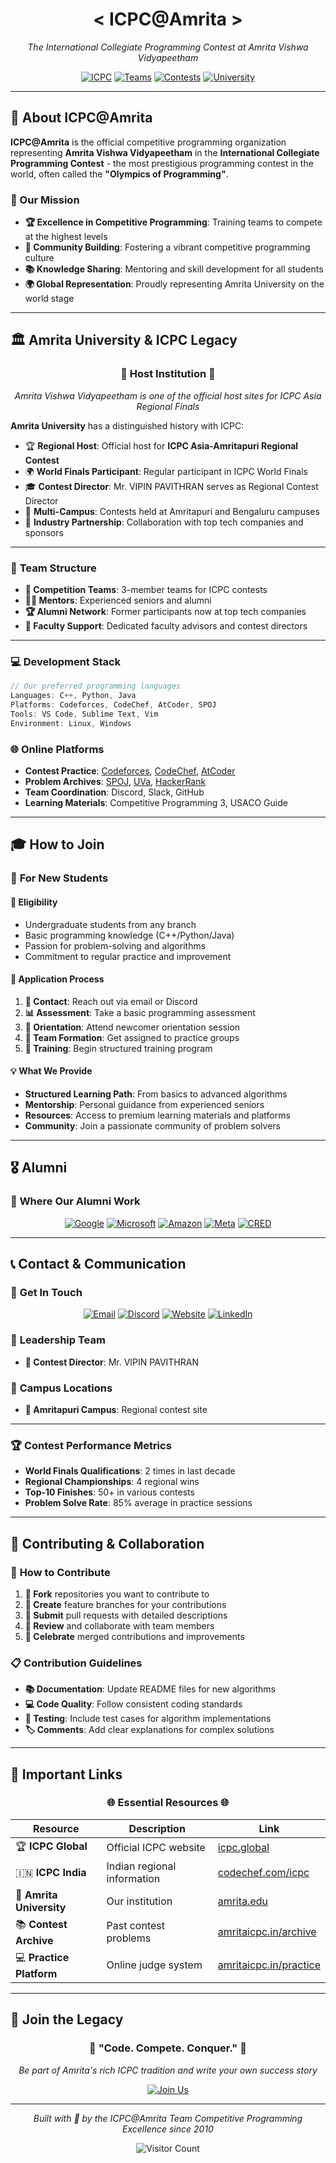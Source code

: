 <div align="center">

# < ICPC@Amrita >

*The International Collegiate Programming Contest at Amrita Vishwa Vidyapeetham*

[![ICPC](https://img.shields.io/badge/ICPC-World%20Finals%20Participant-1a365d?style=for-the-badge&logo=data:image/svg+xml;base64,PHN2ZyB3aWR0aD0iMjQiIGhlaWdodD0iMjQiIHZpZXdCb3g9IjAgMCAyNCAyNCIgZmlsbD0ibm9uZSIgeG1sbnM9Imh0dHA6Ly93d3cudzMub3JnLzIwMDAvc3ZnIj4KPHBhdGggZD0iTTEyIDJMMTMuMDkgOC4yNkwyMCA5TDEzLjA5IDE1Ljc0TDEyIDIyTDEwLjkxIDE1Ljc0TDQgOUwxMC45MSA4LjI2TDEyIDJaIiBmaWxsPSIjZmZmZmZmIi8+Cjwvc3ZnPgo=)](https://icpc.global)
[![Teams](https://img.shields.io/badge/Active%20Teams-50+-173679?style=for-the-badge)](https://github.com/orgs/ICPC-Amrita/teams)
[![Contests](https://img.shields.io/badge/Contests%20Participated-25+-2c5282?style=for-the-badge)](https://icpc.global)
[![University](https://img.shields.io/badge/University-Amrita%20Vishwa%20Vidyapeetham-3182ce?style=for-the-badge)](https://amrita.edu)

</div>

---

## 🌟 About ICPC@Amrita

**ICPC@Amrita** is the official competitive programming organization representing **Amrita Vishwa Vidyapeetham** in the **International Collegiate Programming Contest** - the most prestigious programming contest in the world, often called the **"Olympics of Programming"**.

### 🎯 Our Mission
- **🏆 Excellence in Competitive Programming**: Training teams to compete at the highest levels
- **🤝 Community Building**: Fostering a vibrant competitive programming culture
- **📚 Knowledge Sharing**: Mentoring and skill development for all students
- **🌍 Global Representation**: Proudly representing Amrita University on the world stage

---

## 🏛️ Amrita University & ICPC Legacy

<div align="center">

### 🌟 **Host Institution** 🌟
*Amrita Vishwa Vidyapeetham is one of the official host sites for ICPC Asia Regional Finals*

</div>

**Amrita University** has a distinguished history with ICPC:

- 🏆 **Regional Host**: Official host for **ICPC Asia-Amritapuri Regional Contest**
- 🌍 **World Finals Participant**: Regular participant in ICPC World Finals
- 🎓 **Contest Director**: Mr. VIPIN PAVITHRAN serves as Regional Contest Director
- 📍 **Multi-Campus**: Contests held at Amritapuri and Bengaluru campuses
- 🤝 **Industry Partnership**: Collaboration with top tech companies and sponsors

---

### 👥 **Team Structure**
- **🎯 Competition Teams**: 3-member teams for ICPC contests
- **🧑‍🏫 Mentors**: Experienced seniors and alumni
- **🏆 Alumni Network**: Former participants now at top tech companies
- **🤝 Faculty Support**: Dedicated faculty advisors and contest directors

---

### 💻 **Development Stack**
```cpp
// Our preferred programming languages
Languages: C++, Python, Java
Platforms: Codeforces, CodeChef, AtCoder, SPOJ
Tools: VS Code, Sublime Text, Vim
Environment: Linux, Windows
```

### 🌐 **Online Platforms**
- **Contest Practice**: [Codeforces](https://codeforces.com), [CodeChef](https://codechef.com), [AtCoder](https://atcoder.jp)
- **Problem Archives**: [SPOJ](https://spoj.com), [UVa](https://uva.onlinejudge.org), [HackerRank](https://hackerrank.com)
- **Team Coordination**: Discord, Slack, GitHub
- **Learning Materials**: Competitive Programming 3, USACO Guide

---

## 🎓 How to Join

### 👋 **For New Students**

#### 🌟 **Eligibility**
- Undergraduate students from any branch
- Basic programming knowledge (C++/Python/Java)
- Passion for problem-solving and algorithms
- Commitment to regular practice and improvement

#### 📝 **Application Process**
1. **🔗 Contact**: Reach out via email or Discord
2. **📊 Assessment**: Take a basic programming assessment
3. **🤝 Orientation**: Attend newcomer orientation session
4. **🎯 Team Formation**: Get assigned to practice groups
5. **🚀 Training**: Begin structured training program

#### 💡 **What We Provide**
- **Structured Learning Path**: From basics to advanced algorithms
- **Mentorship**: Personal guidance from experienced seniors
- **Resources**: Access to premium learning materials and platforms
- **Community**: Join a passionate community of problem solvers

---

## 🎖️ Alumni

### 🌟 **Where Our Alumni Work**
<div align="center">

[![Google](https://img.shields.io/badge/Google-4285F4?style=for-the-badge&logo=google&logoColor=white)](https://google.com)
[![Microsoft](https://img.shields.io/badge/Microsoft-0078D4?style=for-the-badge&logo=microsoft&logoColor=white)](https://microsoft.com)
[![Amazon](https://img.shields.io/badge/Amazon-FF9900?style=for-the-badge&logo=amazon&logoColor=white)](https://amazon.com)
[![Meta](https://img.shields.io/badge/Meta-1877F2?style=for-the-badge&logo=meta&logoColor=white)](https://meta.com)
[![CRED](https://img.shields.io/badge/CRED-1A1A1A?style=for-the-badge&logo=cred&logoColor=white)](https://cred.club)

</div>

---

## 📞 Contact & Communication

### 📱 **Get In Touch**

<div align="center">

[![Email](https://img.shields.io/badge/Email-icpc%40amrita.edu-1a365d?style=for-the-badge&logo=gmail&logoColor=white)](mailto:icpc@amrita.edu)
[![Discord](https://img.shields.io/badge/Discord-ICPC%20Amrita-173679?style=for-the-badge&logo=discord&logoColor=white)](https://discord.gg/bgnbXGDsqe)
[![Website](https://img.shields.io/badge/Website-amritaicpc.in-2c5282?style=for-the-badge&logo=internetexplorer&logoColor=white)](https://amritaicpc.in)
[![LinkedIn](https://img.shields.io/badge/LinkedIn-ICPC%20Amrita-3182ce?style=for-the-badge&logo=linkedin&logoColor=white)](https://www.linkedin.com/in/icpcamrita/)

</div>

### 👥 **Leadership Team**
- **🎯 Contest Director**: Mr. VIPIN PAVITHRAN


### 📍 **Campus Locations**
- **🏫 Amritapuri Campus**: Regional contest site
---

### 🏆 **Contest Performance Metrics**
- **World Finals Qualifications**: 2 times in last decade
- **Regional Championships**: 4 regional wins
- **Top-10 Finishes**: 50+ in various contests
- **Problem Solve Rate**: 85% average in practice sessions

---

## 🌟 Contributing & Collaboration

### 🤝 **How to Contribute**
1. **🍴 Fork** repositories you want to contribute to
2. **🔧 Create** feature branches for your contributions
3. **📝 Submit** pull requests with detailed descriptions
4. **👀 Review** and collaborate with team members
5. **🎉 Celebrate** merged contributions and improvements

### 📋 **Contribution Guidelines**
- **📚 Documentation**: Update README files for new algorithms
- **💻 Code Quality**: Follow consistent coding standards
- **🧪 Testing**: Include test cases for algorithm implementations
- **🏷️ Comments**: Add clear explanations for complex solutions

---

## 🔗 Important Links

<div align="center">

### 🌐 **Essential Resources** 🌐

</div>

| Resource | Description | Link |
|----------|-------------|------|
| 🏆 **ICPC Global** | Official ICPC website | [icpc.global](https://icpc.global) |
| 🇮🇳 **ICPC India** | Indian regional information | [codechef.com/icpc](https://codechef.com/icpc) |
| 🏫 **Amrita University** | Our institution | [amrita.edu](https://amrita.edu) |
| 📚 **Contest Archive** | Past contest problems | [amritaicpc.in/archive](https://amritaicpc.in/archive) |
| 💻 **Practice Platform** | Online judge system | [amritaicpc.in/practice](https://amritaicpc.in/practice) |

---

## 🎊 Join the Legacy

<div align="center">

### 🌟 **"Code. Compete. Conquer."** 🌟

*Be part of Amrita's rich ICPC tradition and write your own success story*

[![Join Us](https://img.shields.io/badge/Join%20ICPC%40Amrita-Start%20Your%20Journey-1a365d?style=for-the-badge&logo=rocket&logoColor=white)](mailto:icpc@amrita.edu)

---

*Built with 💙 by the ICPC@Amrita Team*
*Competitive Programming Excellence since 2010*

![Visitor Count](https://visitor-badge.laobi.icu/badge?page_id=ICPC-Amrita.ICPC-Amrita&style=flat-square&color=1a365d)

</div>
